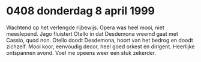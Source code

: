 # 0408 donderdag 8 april 1999
Wachtend op het verlengde rijbewijs. Opera was heel mooi, niet meeslepend. Jago fluistert Otello in dat Desdemona vreemd gaat met Cassio, quod non. Otello doodt Desdemona, hoort van het bedrog en doodt zichzelf. Mooi koor, eenvoudig decor, heel goed orkest en dirigent. Heerlijke ontspannen avond. Voel me opeens weer een stuk zekerder. 